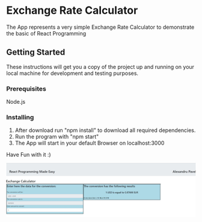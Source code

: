 # Exchange Rate Calculator
The App represents a very simple Exchange Rate Calculator to demonstrate the basic of React Programming

## Getting Started
These instructions will get you a copy of the project up and running on your local machine for development and testing purposes. 

### Prerequisites
Node.js

### Installing
1. After download run "npm install" to download all required dependencies.
2. Run the program with "npm start"
3. The App will start in your default Browser on localhost:3000

Have Fun with it :)

![Screenshot](public/screen.JPG)
